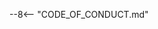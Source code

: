 --8<-- "CODE_OF_CONDUCT.md"

<!-- The content is sourced from "CODE_OF_CONDUCT.md," located in the root directory of the project. -->